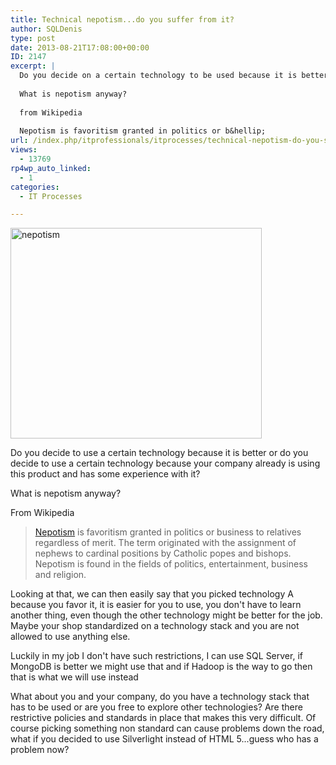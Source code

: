 ```yaml
---
title: Technical nepotism...do you suffer from it?
author: SQLDenis
type: post
date: 2013-08-21T17:08:00+00:00
ID: 2147
excerpt: |
  Do you decide on a certain technology to be used because it is better or because your company already is using this product and has some experience with it?
  
  What is nepotism anyway?
  
  from Wikipedia
  
  Nepotism is favoritism granted in politics or b&hellip;
url: /index.php/itprofessionals/itprocesses/technical-nepotism-do-you-suffer/
views:
  - 13769
rp4wp_auto_linked:
  - 1
categories:
  - IT Processes

---
```

[<img src="http://farm2.staticflickr.com/1259/676691952_7b0ee5f67c.jpg" width="402" height="337" alt="nepotism" />][1]

Do you decide to use a certain technology because it is better or do you decide to use a certain technology because your company already is using this product and has some experience with it?

What is nepotism anyway?

From Wikipedia

> [Nepotism][2] is favoritism granted in politics or business to relatives regardless of merit. The term originated with the assignment of nephews to cardinal positions by Catholic popes and bishops. Nepotism is found in the fields of politics, entertainment, business and religion.

Looking at that, we can then easily say that you picked technology A because you favor it, it is easier for you to use, you don't have to learn another thing, even though the other technology might be better for the job. Maybe your shop standardized on a technology stack and you are not allowed to use anything else.

Luckily in my job I don't have such restrictions, I can use SQL Server, if MongoDB is better we might use that and if Hadoop is the way to go then that is what we will use instead

What about you and your company, do you have a technology stack that has to be used or are you free to explore other technologies? Are there restrictive policies and standards in place that makes this very difficult. Of course picking something non standard can cause problems down the road, what if you decided to use Silverlight instead of HTML 5...guess who has a problem now?

 [1]: http://www.flickr.com/photos/johnbullas/676691952/ "nepotism by DrJohnBullas, on Flickr"
 [2]: http://en.wikipedia.org/wiki/Nepotism